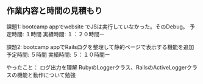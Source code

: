 ## 作業内容と時間の見積もり

課題1: bootcamp appでwebsite でJSは実行していなかった。そのDebug。
予定時間: １時間
実績時間: １：２０時間ー

課題2: bootcamp appでRailsログを整理して静的ページで表示する機能を追加 
予定時間: ５時間
実績時間: ５：１０時間ー

やったこと：
ログ出力を理解
RubyのLoggerクラス、RailsのActiveLoggerクラスの機能と動作について勉強
